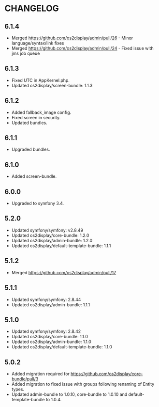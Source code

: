 # CHANGELOG

## 6.1.4

* Merged https://github.com/os2display/admin/pull/26 - Minor language/syntax/link fixes
* Merged https://github.com/os2display/admin/pull/24 - Fixed issue with jms job queue

## 6.1.3

* Fixed UTC in AppKernel.php.
* Updated os2display/screen-bundle: 1.1.3

## 6.1.2

* Added fallback_image config.
* Fixed screen in security.
* Updated bundles.

## 6.1.1

* Upgraded bundles.

## 6.1.0

* Added screen-bundle.

## 6.0.0

* Upgraded to symfony 3.4.

## 5.2.0

* Updated symfony/symfony: v2.8.49
* Updated os2display/core-bundle: 1.2.0
* Updated os2display/admin-bundle: 1.2.0
* Updated os2display/default-template-bundle: 1.1.1

## 5.1.2

* Merged https://github.com/os2display/admin/pull/17

## 5.1.1

* Updated symfony/symfony: 2.8.44
* Updated os2display/admin-bundle: 1.1.1

## 5.1.0

* Updated symfony/symfony: 2.8.42
* Updated os2display/core-bundle: 1.1.0
* Updated os2display/admin-bundle: 1.1.0
* Updated os2display/default-template-bundle: 1.1.0

## 5.0.2

* Added migration required for https://github.com/os2display/core-bundle/pull/3
* Added migration to fixed issue with groups following renaming of Entity types.
* Updated admin-bundle to 1.0.10, core-bundle to 1.0.10 and default-template-bundle to 1.0.4.
